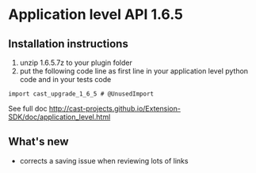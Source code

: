 # Application level API 1.6.5

## Installation instructions


1. unzip 1.6.5.7z to your plugin folder
2. put the following code line as first line in your application level python code and in your tests code

`import cast_upgrade_1_6_5 # @UnusedImport`

See full doc http://cast-projects.github.io/Extension-SDK/doc/application_level.html

## What's new

* corrects a saving issue when reviewing lots of links